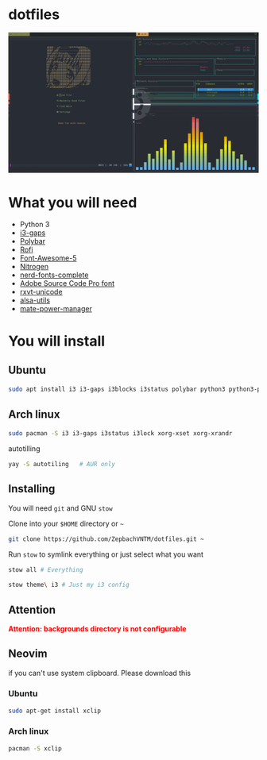 # dotfiles
![dotfile image](./.github/wallpaper.png)

<h1>What you will need</h1>
<ul>
<li>Python 3</li>
<li><a href="https://github.com/Airblader/i3">i3-gaps</a></li>
<li><a href="https://github.com/jaagr/polybar">Polybar</a></li>
<li><a href="https://github.com/DaveDavenport/rofi">Rofi</a></li>
<li><a href="https://fontawesome.com">Font-Awesome-5</a></li>
<li><a href="https://aur.archlinux.org/packages/nitrogen-git/">Nitrogen</a></li>
<li><a href="https://aur.archlinux.org/packages/nerd-fonts-complete/">nerd-fonts-complete</a></li>
<li><a href="https://github.com/adobe-fonts/source-code-pro">Adobe Source Code Pro font</a></li>
<li><a href="https://wiki.archlinux.org/index.php/Rxvt-unicode">rxvt-unicode</a></li>
<li><a href="https://archlinux.org/packages/extra/x86_64/alsa-utils">alsa-utils</a></li>
<li><a href="https://archlinux.org/packages/community/x86_64/mate-power-manager">mate-power-manager</a></li>
</ul>

<h1>You will install</h1>

## Ubuntu
```bash
sudo apt install i3 i3-gaps i3blocks i3status polybar python3 python3-pip make nitrogen ninja-build
```
## Arch linux
```bash
sudo pacman -S i3 i3-gaps i3status i3lock xorg-xset xorg-xrandr
```

autotilling
```bash
yay -S autotiling   # AUR only
```


## Installing
You will need `git` and GNU `stow`

Clone into your `$HOME` directory or `~`

```bash
git clone https://github.com/ZepbachVNTM/dotfiles.git ~
```

Run `stow` to symlink everything or just select what you want

```bash
stow all # Everything
```

```bash
stow theme\ i3 # Just my i3 config
```

## Attention
<b style="color: red">Attention: backgrounds directory is not configurable</b>


## Neovim
if you can't use system clipboard. Please download this

### Ubuntu
```bash
sudo apt-get install xclip
```


### Arch linux
```bash
pacman -S xclip
```
